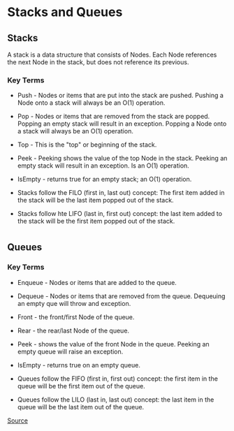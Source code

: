 # Stacks and Queues

## Stacks
A stack is a data structure that consists of Nodes. Each Node references the next Node in the stack, but does not reference its previous.

### Key Terms
- Push - Nodes or items that are put into the stack are pushed. Pushing a Node onto a stack will always be an O(1) operation. 
- Pop - Nodes or items that are removed from the stack are popped. Popping an empty stack will result in an exception. Popping a Node onto a stack will always be an O(1) operation. 
- Top - This is the "top" or beginning of the stack.
- Peek - Peeking shows the value of the top Node in the stack. Peeking an empty stack will result in an exception. Is an O(1) operation. 
- IsEmpty - returns true for an empty stack; an O(1) operation. 

- Stacks follow the FILO (first in, last out) concept: The first item added in the stack will be the last item popped out of the stack.
- Stacks follow hte LIFO (last in, first out) concept: the last item added to the stack will be the first item popped out of the stack.
#

## Queues

### Key Terms
- Enqueue - Nodes or items that are added to the queue.
- Dequeue - Nodes or items that are removed from the queue. Dequeuing an empty que will throw and exception.
- Front - the front/first Node of the queue.
- Rear - the rear/last Node of the queue.
- Peek - shows the value of the front Node in the queue. Peeking an empty queue will raise an exception.
- IsEmpty - returns true on an empty queue.

- Queues follow the FIFO (first in, first out) concept: the first item in the queue will be the first item out of the queue.
- Queues follow the LILO (last in, last out) concept: the last item in the queue will be the last item out of the queue.



[Source](https://codefellows.github.io/common_curriculum/data_structures_and_algorithms/Code_401/class-10/resources/stacks_and_queues.html)